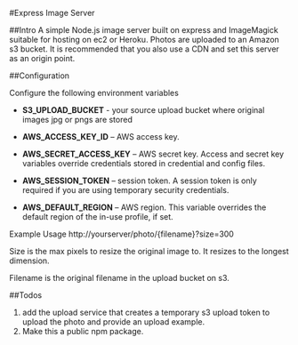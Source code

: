 #Express Image Server

##Intro
A simple Node.js image server built on express and ImageMagick suitable for hosting on ec2 or Heroku.  Photos are uploaded to an Amazon s3 bucket.  It is recommended that you also use a CDN and set this server as an origin point.

##Configuration

Configure the following environment variables

* **S3_UPLOAD_BUCKET** - your source upload bucket where original images jpg or pngs are stored

* **AWS_ACCESS_KEY_ID** – AWS access key.

* **AWS_SECRET_ACCESS_KEY** – AWS secret key. Access and secret key variables override credentials stored in credential and config files.

* **AWS_SESSION_TOKEN** – session token. A session token is only required if you are using temporary security credentials.

* **AWS_DEFAULT_REGION** – AWS region. This variable overrides the default region of the in-use profile, if set.

Example Usage
http://yourserver/photo/{filename}?size=300

Size is the max pixels to resize the original image to.  It resizes to the longest dimension.  

Filename is the original filename in the upload bucket on s3.

##Todos
1. add the upload service that creates a temporary s3 upload token to upload the photo and provide an upload example.
2. Make this a public npm package.